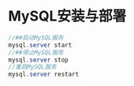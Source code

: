 # MySQL安装与部署
```java
//##启动MySQL服务
mysql.server start
//##停止MySQL服务
mysql.server stop
//重启MySQL服务
mysql.server restart
```


